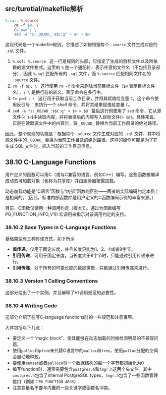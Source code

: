 ## src/turotial/makefile解析

```makefile
%.sql: %.source
	rm -f $@; \
	C=`pwd`; \
	sed -e "s:_OBJWD_:$$C:g" < $< > $@
```

这段代码是一个makefile规则，它描述了如何根据每个 `.source` 文件生成对应的 `.sql` 文件。 

1. `%.sql: %.source ` 这一行是规则的头部，它指定了生成的目标文件以及所依赖的源文件格式。这里的 `%` 是一个通配符，表示任意的文件名（不包括目录部分），因此 `%.sql` 匹配所有的 `.sql` 文件，而 `%.source` 匹配相同文件名的 `.source` 文件。 
2. `rm -f $@; \ ` 这行使用 `rm -f` 命令来删除当前目标文件（`$@` 表示目标文件名），`; \` 是换行符的转义，表示命令在多行中。 
3. ```C=`pwd`; \ ``` 这行用于获取当前工作目录，并将其赋值给变量 `C`。这个命令使用反引号 `` ` `` 来执行一个 shell 命令，并将其结果赋值给变量 `C`。
4. ```sed -e "s:_OBJWD_:$$C:g" < $< > $@ ``` 最后这行则使用了 `sed` 命令，它从源文件(`< $<`)中读取内容，并将替换后的内容写入目标文件(`> $@`)。具体来说，它是在读取源文件中的内容时，将 `_OBJWD_` 替换为当前工作目录的绝对路径。

因此，整个规则的功能是：根据每个 `.source` 文件生成对应的 `.sql` 文件，其中将源文件中的 `_OBJWD_` 替换为当前工作目录的绝对路径。这样的操作可能是为了在生成 SQL 文件时，插入当前的工作目录信息。 



## 38.10 C-Language Functions

用户定义的函数可以用C（或与C兼容的语言，例如C++）编写。这些函数被编译成动态可加载对象（也称为共享库）并由服务器按需加载。

动态加载功能是“C语言”函数与“内部”函数的区别——两者的实际编码约定本质上是相同的。（因此，标准内部函数库是用户定义的C函数编码示例的丰富来源。）

目前，C函数仅使用一种调用约定（版本1）。通过为函数编写PG_FUNCTION_INFO_V1() 宏调用来指示对该调用约定的支持。



### 38.10.2 Base Types in C-Language Functions

基础类型有三种传递方式，如下所示

- **值传递**，仅用于固定长度，并且长度只能为1、2、4或者8字节。
- **引用传递**，可用于固定长度，当长度大于8字节时，只能通过引用传递来进行。
- **引用传递**，对于所有的可变长度的数据类型，只能通过引用传递来进行。



### 38.10.3 Version 1 Calling Conventions

这部分给出了一个实例，并且解释了V1调用规范的必要性。



### 38.10.4 Writing Code

这部分介绍了在写C-language functions时的一些规范和注意事项。

大体包括以下几点：

- 要定义一个“magic block”，使其能够在动态加载的时候检测明显的不兼容问题。
- 使用`palloc`和`pfree`来代替C语言中的`malloc`和`free`，使用`palloc`分配的空间会自动地释放。
- 要使用`memset`或者`palloc0`将一个数据结构的每一个字节都初始化为0
- 编写function时，通常需要包含`postgres.h`和`fmgr.h`这两个头文件。其中`postgres.h`包含了internal PostgreSQL types，`fmgr.h`包含了一些函数管理接口（例如：`PG_FUNCTION_ARGS`）.
- 注意变量名不要与内置的一些关键字或函数名冲突。



















